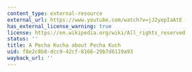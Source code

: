 ```yaml
---
content_type: external-resource
external_url: https://www.youtube.com/watch?v=jJ2yepIaAtE
has_external_license_warning: true
license: https://en.wikipedia.org/wiki/All_rights_reserved
status: ''
title: A Pecha Kucha about Pecha Kuch
uid: f8e2c8b8-dcc9-42cf-8166-29b7d6119a93
wayback_url: ''
---
```


